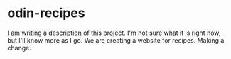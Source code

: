 # odin-recipes
I am writing a description of this project. I'm not sure what it is right now,
but I'll know more as I go. We are creating a website for recipes.
Making a change. 